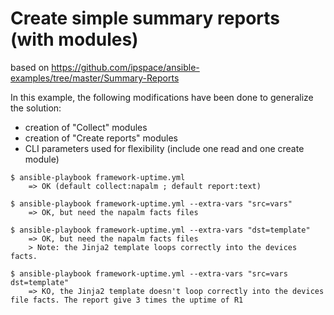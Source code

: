 # Create simple summary reports (with modules)
based on https://github.com/ipspace/ansible-examples/tree/master/Summary-Reports

In this example, the following modifications have been done to generalize the solution:
- creation of "Collect" modules
- creation of "Create reports" modules
- CLI parameters used for flexibility (include one read and one create module)

```
$ ansible-playbook framework-uptime.yml
    => OK (default collect:napalm ; default report:text)

$ ansible-playbook framework-uptime.yml --extra-vars "src=vars"
    => OK, but need the napalm facts files

$ ansible-playbook framework-uptime.yml --extra-vars "dst=template"
    => OK, but need the napalm facts files
    > Note: the Jinja2 template loops correctly into the devices facts.

$ ansible-playbook framework-uptime.yml --extra-vars "src=vars dst=template"
    => KO, the Jinja2 template doesn't loop correctly into the devices file facts. The report give 3 times the uptime of R1
```
